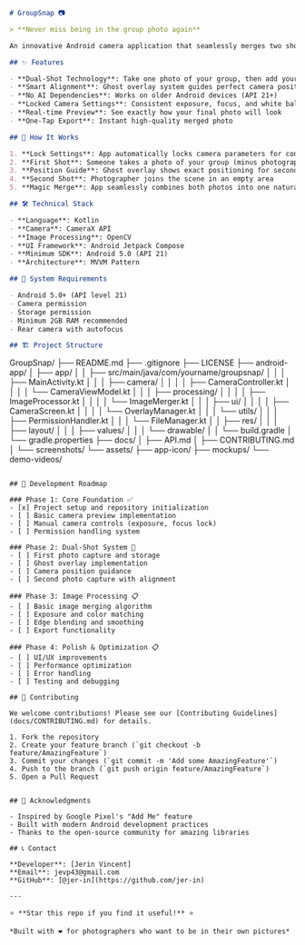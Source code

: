 ```markdown
# GroupSnap 📷

> **Never miss being in the group photo again**

An innovative Android camera application that seamlessly merges two shots into one perfect group photo. No more asking strangers to take your picture or having someone always behind the camera.

## ✨ Features

- **Dual-Shot Technology**: Take one photo of your group, then add yourself in a second shot
- **Smart Alignment**: Ghost overlay system guides perfect camera positioning
- **No AI Dependencies**: Works on older Android devices (API 21+)
- **Locked Camera Settings**: Consistent exposure, focus, and white balance across both shots
- **Real-time Preview**: See exactly how your final photo will look
- **One-Tap Export**: Instant high-quality merged photo

## 🚀 How It Works

1. **Lock Settings**: App automatically locks camera parameters for consistency
2. **First Shot**: Someone takes a photo of your group (minus photographer)
3. **Position Guide**: Ghost overlay shows exact positioning for second shot
4. **Second Shot**: Photographer joins the scene in an empty area
5. **Magic Merge**: App seamlessly combines both photos into one natural group shot

## 🛠️ Technical Stack

- **Language**: Kotlin
- **Camera**: CameraX API
- **Image Processing**: OpenCV
- **UI Framework**: Android Jetpack Compose
- **Minimum SDK**: Android 5.0 (API 21)
- **Architecture**: MVVM Pattern

## 📱 System Requirements

- Android 5.0+ (API level 21)
- Camera permission
- Storage permission
- Minimum 2GB RAM recommended
- Rear camera with autofocus

## 🏗️ Project Structure

```
GroupSnap/
├── README.md
├── .gitignore
├── LICENSE
├── android-app/
│   ├── app/
│   │   ├── src/main/java/com/yourname/groupsnap/
│   │   │   ├── MainActivity.kt
│   │   │   ├── camera/
│   │   │   │   ├── CameraController.kt
│   │   │   │   └── CameraViewModel.kt
│   │   │   ├── processing/
│   │   │   │   ├── ImageProcessor.kt
│   │   │   │   └── ImageMerger.kt
│   │   │   ├── ui/
│   │   │   │   ├── CameraScreen.kt
│   │   │   │   └── OverlayManager.kt
│   │   │   └── utils/
│   │   │       ├── PermissionHandler.kt
│   │   │       └── FileManager.kt
│   │   ├── res/
│   │   │   ├── layout/
│   │   │   ├── values/
│   │   │   └── drawable/
│   │   └── build.gradle
│   └── gradle.properties
├── docs/
│   ├── API.md
│   ├── CONTRIBUTING.md
│   └── screenshots/
└── assets/
    ├── app-icon/
    ├── mockups/
    └── demo-videos/
```

## 🎯 Development Roadmap

### Phase 1: Core Foundation ✅
- [x] Project setup and repository initialization
- [ ] Basic camera preview implementation
- [ ] Manual camera controls (exposure, focus lock)
- [ ] Permission handling system

### Phase 2: Dual-Shot System 🔄
- [ ] First photo capture and storage
- [ ] Ghost overlay implementation
- [ ] Camera position guidance
- [ ] Second photo capture with alignment

### Phase 3: Image Processing 📋
- [ ] Basic image merging algorithm
- [ ] Exposure and color matching
- [ ] Edge blending and smoothing
- [ ] Export functionality

### Phase 4: Polish & Optimization 📋
- [ ] UI/UX improvements
- [ ] Performance optimization
- [ ] Error handling
- [ ] Testing and debugging

## 🤝 Contributing

We welcome contributions! Please see our [Contributing Guidelines](docs/CONTRIBUTING.md) for details.

1. Fork the repository
2. Create your feature branch (`git checkout -b feature/AmazingFeature`)
3. Commit your changes (`git commit -m 'Add some AmazingFeature'`)
4. Push to the branch (`git push origin feature/AmazingFeature`)
5. Open a Pull Request


## 🙏 Acknowledgments

- Inspired by Google Pixel's "Add Me" feature
- Built with modern Android development practices
- Thanks to the open-source community for amazing libraries

## 📞 Contact

**Developer**: [Jerin Vincent]  
**Email**: jevp43@gmail.com  
**GitHub**: [@jer-in](https://github.com/jer-in)

---

⭐ **Star this repo if you find it useful!** ⭐

*Built with ❤️ for photographers who want to be in their own pictures*
```